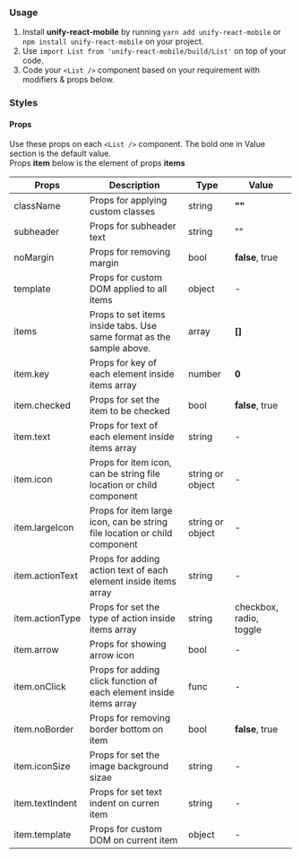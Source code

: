 ### Usage

1. Install **unify-react-mobile** by running `yarn add unify-react-mobile` or `npm install unify-react-mobile` on your project.
2. Use `import List from 'unify-react-mobile/build/List'` on top of your code.
3. Code your `<List />` component based on your requirement with modifiers & props below.



### Styles

#### Props

Use these props on each `<List />` component. The bold one in Value section is the default value.<br />
Props **item** below is the element of props **items**

| Props            | Description                         | Type            | Value
|---------------------|----------------------------------|-----------------|---------------------|
| className        | Props for applying custom classes   | string          | **""**
| subheader        | Props for subheader text            | string          | ""
| noMargin         | Props for removing margin           | bool            | **false**, true
| template         | Props for custom DOM applied to all items  | object   | -
| items   | Props to set items inside tabs. Use same format as the sample above.  | array | **[]**
| item.key  | Props for key of each element inside items array | number | **0**
| item.checked  | Props for set the item to be checked | bool | **false**, true
| item.text  | Props for text of each element inside items array  | string  | -
| item.icon  | Props for item icon, can be string file location or child component  | string or object  | -
| item.largeIcon   | Props for item large icon, can be string file location or child component  | string or object  | -
| item.actionText | Props for adding action text of each element inside items array   | string  | -
| item.actionType | Props for set the type of action inside items array   | string  | checkbox, radio, toggle
| item.arrow  | Props for showing arrow icon  | bool | -
| item.onClick  | Props for adding click function of each element inside items array  | func | -
| item.noBorder  | Props for removing border bottom on item | bool        | **false**, true
| item.iconSize   | Props for set the image background sizae | string     | -
| item.textIndent  | Props for set text indent on curren item   | string   | -
| item.template    | Props for custom DOM on current item   | object       | -
